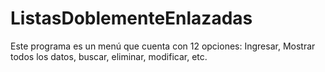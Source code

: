 # ListasDoblementeEnlazadas
Este programa es un menú que cuenta con 12 opciones: Ingresar, Mostrar todos los datos, buscar, eliminar, modificar, etc.

